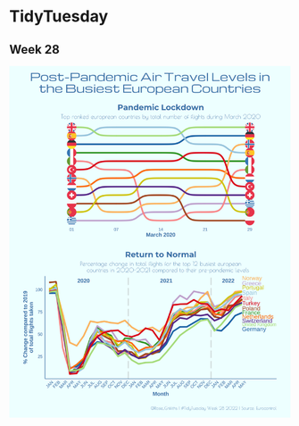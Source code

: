 # TidyTuesday

## Week 28

![alt text](https://github.com/Rosie23/TidyTuesday/blob/main/FlightPlot.png)
